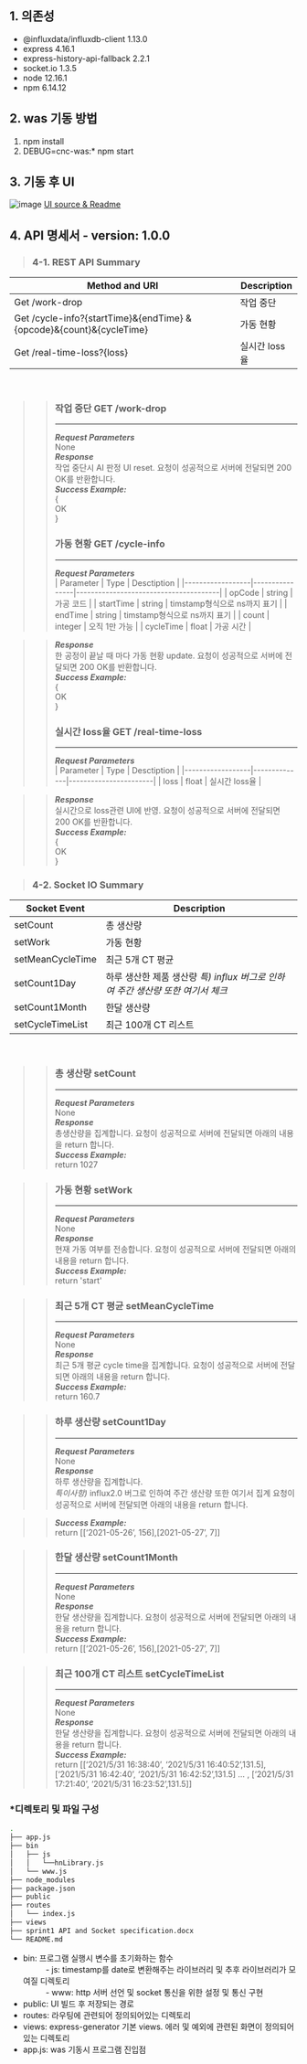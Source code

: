 ## 1. 의존성
* @influxdata/influxdb-client 1.13.0
* express 4.16.1
* express-history-api-fallback 2.2.1
* socket.io 1.3.5
* node 12.16.1
* npm 6.14.12 
## 2. was 기동 방법
1. npm install
2. DEBUG=cnc-was:* npm start
## 3. 기동 후 UI
![image](https://user-images.githubusercontent.com/33340094/120166343-706b4480-c237-11eb-9c4f-a90f2482d979.png)
[UI source & Readme](https://github.com/yeji3999/cncPrj/tree/sprint1)

## 4. API 명세서 - version: 1.0.0  
> ### 4-1. REST API Summary  

|     Method and URI                                                               |     Description        |
|----------------------------------------------------------------------------------|------------------------|
|     Get   /work-drop                                                             |     작업 중단          |
|     Get   /cycle-info?{startTime}&{endTime}     &{opcode}&{count}&{cycleTime}    |     가동 현황          |
|     Get   /real-time-loss?{loss}                                                 |     실시간   loss율    |  
<br>

>>### 작업 중단 GET /work-drop
>>***
>>***Request Parameters***  
>>None  
>>***Response***  
>>작업 중단시 AI 판정 UI reset. 요청이 성공적으로 서버에 전달되면 200 OK를 반환합니다.  
>>***Success Example:***  
>>{  
>>OK  
>>}  
>>### 가동 현황 GET /cycle-info
>>***    
>>***Request Parameters***  
|     Parameter    |     Type       |     Desctiption                       |
|------------------|----------------|---------------------------------------|
|     opCode       |     string     |     가공 코드                         |
|     startTime    |     string     |     timstamp형식으로 ns까지   표기    |
|     endTime      |     string     |     timstamp형식으로 ns까지 표기      |
|     count        |     integer    |     오직 1만 가능                     |
|     cycleTime    |     float      |     가공 시간                         |  

>>***Response***  
>>한 공정이 끝날 때 마다 가동 현황 update. 요청이 성공적으로 서버에 전달되면 200 OK를 반환합니다.  
>>***Success Example:***  
>>{  
>>OK  
>>}  
>>### 실시간 loss율 GET /real-time-loss
>>***
>>***Request Parameters***  
|     Parameter    |     Type     |     Desctiption       |
|------------------|--------------|-----------------------|
|     loss         |     float    |      실시간 loss율    |  

>>***Response***  
>>실시간으로 loss관련 UI에 반영. 요청이 성공적으로 서버에 전달되면 200 OK를 반환합니다.  
>>***Success Example:***  
>>{  
>>OK  
>>}  

> ### 4-2. Socket IO Summary  
|     Socket Event        |     Description                                                                              |
|-------------------------|----------------------------------------------------------------------------------------------|
|     setCount            |     총 생산량                                                                                |
|     setWork             |     가동 현황                                                                                |
|     setMeanCycleTime    |     최근 5개 CT 평균                                                                         |
|     setCount1Day        |     하루 생산한 제품 생산량     *특) influx 버그로 인하여     주간 생산량 또한 여기서 체크*    |
|     setCount1Month      |     한달 생산량                                                                              |
|     setCycleTimeList    |     최근 100개 CT 리스트                                                                     |
<br>

>>### 총 생산량 setCount  
>>***
>>***Request Parameters***  
>>None  
>>***Response***  
>>총생산량을 집계합니다. 요청이 성공적으로 서버에 전달되면 아래의 내용을 return 합니다.   
>>***Success Example:***  
>>return 1027 

>>### 가동 현황 setWork
>>***
>>***Request Parameters***  
>>None  
>>***Response***  
>>현재 가동 여부를 전송합니다. 요청이 성공적으로 서버에 전달되면 아래의 내용을 return 합니다.   
>>***Success Example:***  
>>return 'start' 

>>### 최근 5개 CT 평균 setMeanCycleTime
>>***
>>***Request Parameters***  
>>None  
>>***Response***  
>>최근 5개 평균 cycle time을 집계합니다. 요청이 성공적으로 서버에 전달되면 아래의 내용을 return 합니다.   
>>***Success Example:***  
>>return 160.7 

>>### 하루 생산량 setCount1Day
>>***
>>***Request Parameters***  
>>None  
>>***Response***  
>>하루 생산량을 집계합니다.  
>>*특이사항)* influx2.0 버그로 인하여 주간 생산량 또한 여기서 집계
>>요청이 성공적으로 서버에 전달되면 아래의 내용을 return 합니다.

>>***Success Example:***  
>>return [[‘2021-05-26’, 156],[2021-05-27’, 7]] 

>>### 한달 생산량 setCount1Month
>>***
>>***Request Parameters***  
>>None  
>>***Response***  
>>한달 생산량을 집계합니다. 요청이 성공적으로 서버에 전달되면 아래의 내용을 return 합니다.   
>>***Success Example:***  
>>return [[‘2021-05-26’, 156],[2021-05-27’, 7]]

>>### 최근 100개 CT 리스트 setCycleTimeList
>>***
>>***Request Parameters***  
>>None  
>>***Response***  
>>한달 생산량을 집계합니다. 요청이 성공적으로 서버에 전달되면 아래의 내용을 return 합니다.  
>>***Success Example:***  
>>return [[‘2021/5/31 16:38:40’, ‘2021/5/31 16:40:52’,131.5], [‘2021/5/31 16:42:40’, ‘2021/5/31 16:42:52’,131.5] … , [‘2021/5/31 17:21:40’, ‘2021/5/31 16:23:52’,131.5]] 

### *디렉토리 및 파일 구성

```bash
.
├── app.js
├── bin
│   ├── js
│   │   └──hnLibrary.js
│   └── www.js
├── node_modules
├── package.json
├── public
├── routes
│   └── index.js
├── views
├── sprint1 API and Socket specification.docx
└── README.md
```

* bin: 프로그램 실행시 변수를 초기화하는 함수<br>
&nbsp;&nbsp;&nbsp;&nbsp;&nbsp;&nbsp;&nbsp;&nbsp;&nbsp;&nbsp;- js: timestamp를 date로 변환해주는 라이브러리 및 추후 라이브러리가 모여질 디렉토리<br>
&nbsp;&nbsp;&nbsp;&nbsp;&nbsp;&nbsp;&nbsp;&nbsp;&nbsp;&nbsp;- www: http 서버 선언 및 socket 통신을 위한 설정 및 통신 구현<br>
* public: UI 빌드 후 저장되는 경로
* routes: 라우팅에 관련되어 정의되어있는 디렉토리
* views: express-generator 기본 views. 에러 및 예외에 관련된 화면이 정의되어있는 디렉토리
* app.js: was 기동시 프로그램 진입점
